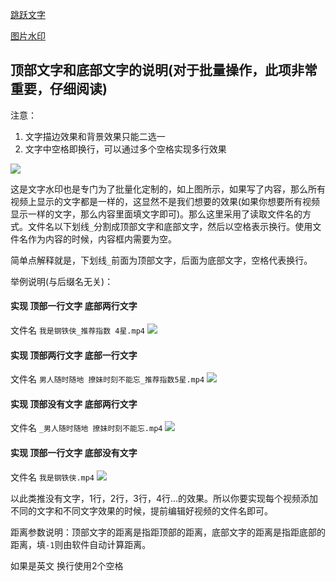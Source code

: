 

[跳跃文字](https://www.bilibili.com/video/BV1gp4y1k76j/)


[图片水印](https://www.bilibili.com/video/BV1Uv411k7fg/)



## 顶部文字和底部文字的说明(对于批量操作，此项非常重要，仔细阅读)

注意：
1. 文字描边效果和背景效果只能二选一 
2. 文字中空格即换行，可以通过多个空格实现多行效果

![](http://cdn.qiniu.freetop.ren/2020-06-11-15918461303080.jpg)

这是文字水印也是专门为了批量化定制的，如上图所示，如果写了内容，那么所有视频上显示的文字都是一样的，这显然不是我们想要的效果(如果你想要所有视频显示一样的文字，那么内容里面填文字即可)。那么这里采用了读取文件名的方式。文件名以下划线`_`分割成顶部文字和底部文字，然后以空格表示换行。使用文件名作为内容的时候，内容框内需要为空。

简单点解释就是，下划线`_`前面为顶部文字，后面为底部文字，空格代表换行。

举例说明(与后缀名无关)：

#### 实现 顶部一行文字 底部两行文字
文件名 `我是钢铁侠_推荐指数 4星.mp4`
![](http://cdn.qiniu.freetop.ren/2020-06-11-15918626519417.jpg)

#### 实现 顶部两行文字 底部一行文字
文件名 `男人随时随地 撩妹时刻不能忘_推荐指数5星.mp4`
![](http://cdn.qiniu.freetop.ren/2020-06-11-15918626350217.jpg)

#### 实现 顶部没有文字 底部两行文字
文件名 `_男人随时随地 撩妹时刻不能忘.mp4`
![](http://cdn.qiniu.freetop.ren/2020-06-11-15918632432992.jpg)

#### 实现 顶部一行文字 底部没有文字
文件名 `我是钢铁侠.mp4`
![](http://cdn.qiniu.freetop.ren/2020-06-11-15918632540274.jpg)


以此类推没有文字，1行，2行，3行，4行...的效果。所以你要实现每个视频添加不同的文字和不同文字效果的时候，提前编辑好视频的文件名即可。

距离参数说明：顶部文字的距离是指距顶部的距离，底部文字的距离是指距底部的距离，填`-1`则由软件自动计算距离。


如果是英文 换行使用2个空格
